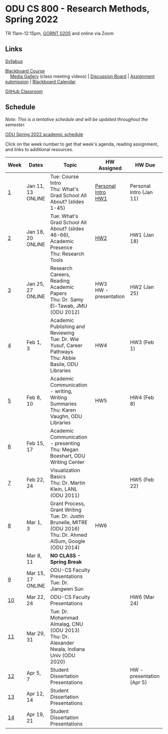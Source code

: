 # ODU CS 800 - Research Methods, Spring 2022

TR 11am-12:15pm, [GORNT 0205](https://clt.odu.edu/directions-to-gornto) and online via Zoom 

## Links

[Syllabus](syllabus.md)

[Blackboard Course](https://www.blackboard.odu.edu/ultra/courses/_394465_1/cl/outline)  
&nbsp; &nbsp; [Media Gallery](https://www.blackboard.odu.edu/webapps/blackboard/content/launchLink.jsp?course_id=_394465_1&tool_id=_5549_1&tool_type=TOOL&mode=cpview&mode=reset) (class meeting videos) | [Discussion Board](https://www.blackboard.odu.edu/webapps/blackboard/content/launchLink.jsp?course_id=_394465_1&tool_id=_2588_1&tool_type=TOOL&mode=cpview&mode=reset) | [Assignment submission](https://www.blackboard.odu.edu/webapps/blackboard/content/listContentEditable.jsp?content_id=_10420859_1&course_id=_394465_1&mode=reset) | [Blackboard Calendar](https://www.blackboard.odu.edu/webapps/blackboard/content/launchLink.jsp?course_id=_394465_1&tool_id=_152_1&tool_type=TOOL&mode=cpview&mode=reset)

[GitHub Classroom](https://classroom.github.com/classrooms/58780854-odu-cs-800-research-methods-spring-2022)

## Schedule

*Note: This is a tentative schedule and will be updated throughout the semester.*

[ODU Spring 2022 academic schedule](https://www.odu.edu/academics/calendar/spring)

Click on the week number to get that week's agenda, reading assignment, and links to additional resources.

|Week |Dates|Topic|HW Assigned|HW Due|
|---|---|---|---|---|
|[1](agenda.md#week-1)|	Jan 11, 13<br/>ONLINE|	Tue: Course Intro<br/>Thu: What's Grad School All About? (slides 1-45)| [Personal Intro](https://www.blackboard.odu.edu/webapps/discussionboard/do/forum?action=list_threads&course_id=_394465_1&nav=discussion_board_entry&conf_id=_457421_1&forum_id=_495768_1)<br/>[HW1](HW1.md) | Personal Intro (Jan 11) |
|[2](agenda.md#week-2)|	Jan 18, 20<br/>ONLINE|	Tue: What's Grad School All About? (slides 46-66), Academic Presence<br/>Thu: Research Tools | [HW2](HW2.md) | HW1 (Jan 18) |
|[3](agenda.md#week-3)|	Jan 25, 27<br/>ONLINE|	Research Careers, Reading Academic Papers<br/>Thu: Dr. Samy El-Tawab, JMU (ODU 2012)| HW3<br/>HW - presentation | HW2 (Jan 25) | 
|[4](agenda.md#week-4)|	Feb 1, 3| Academic Publishing and Reviewing<br/>Tue: Dr. Wie Yusuf, Career Pathways<br/>Thu: Abbie Basile, ODU Libraries | HW4 | HW3 (Feb 1) |
|[5](agenda.md#week-5)|	Feb 8, 10| Academic Communication - writing, Writing Summaries<br/>Thu: Karen Vaughn, ODU Libraries | HW5 | HW4 (Feb 8) |
|[6](agenda.md#week-6)|	Feb 15, 17|	Academic Communication - presenting<br/>Thu: Megan Boeshart, ODU Writing Center |  | |
|[7](agenda.md#week-7)|	Feb 22, 24|	Visualization Basics<br/>Thu: Dr. Martin Klein, LANL (ODU 2011)|  | HW5 (Feb 22) | 
|[8](agenda.md#week-8)|	Mar 1, 3|	Grant Process, Grant Writing<br/>Tue: Dr. Justin Brunelle, MITRE (ODU 2016)<br/>Thu: Dr. Ahmed AlSum, Google (ODU 2014)| HW6 | |
||	Mar 8, 11|	**NO CLASS - Spring Break** | 
|[9](agenda.md#week-9)|	Mar 15, 17<br/>ONLINE|	ODU-CS Faculty Presentations<br/>Tue: Dr. Jiangwen Sun | | |
|[10](agenda.md#week-10)| Mar 22, 24|	ODU-CS Faculty Presentations | | HW6 (Mar 24) |
|[11](agenda.md#week-11)| Mar 29, 31|	Tue: Dr. Mohammad Almalag, CNU (ODU 2013)<br/>Thu: Dr. Alexander Nwala, Indiana Univ (ODU 2020)| | | 
|[12](agenda.md#week-12)| Apr 5, 7|	Student Dissertation Presentations | | HW - presentation (Apr 5)|
|[13](agenda.md#week-13)| Apr 12, 14|	Student Dissertation Presentations | | |
|[14](agenda.md#week-14)| Apr 19, 21|	Student Dissertation Presentations | | |

